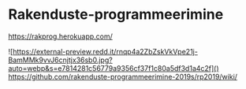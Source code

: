 # Rakenduste-programmeerimine

https://rakprog.herokuapp.com/

![https://external-preview.redd.it/rnqp4a2ZbZskVkVpe21j-BamMMk9vvJ6cnjtjx36sb0.jpg?auto=webp&s=e7814281c56779a9356cf37f1c80a5df3d1a4c2f]()
https://github.com/rakenduste-programmeerimine-2019s/rp2019/wiki/